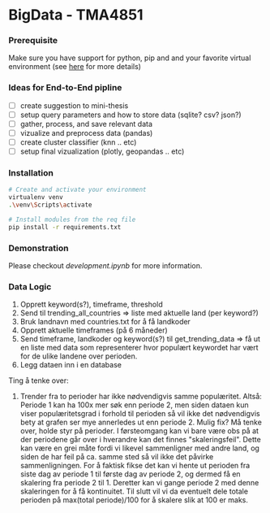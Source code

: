 # BigData - TMA4851


### Prerequisite
Make sure you have support for python, pip and and your favorite virtual environment (see [here](https://packaging.python.org/en/latest/guides/installing-using-pip-and-virtual-environments/) for more details)   

### Ideas for End-to-End pipline
- [ ] create suggestion to mini-thesis 
- [ ] setup query parameters and how to store data (sqlite? csv? json?)
- [ ] gather, process, and save relevant data
- [ ] vizualize and preprocess data (pandas)
- [ ] create cluster classifier (knn .. etc)
- [ ] setup final vizualization (plotly, geopandas .. etc)

### Installation
```bash
# Create and activate your environment
virtualenv venv
.\venv\Scripts\activate
```

```bash
# Install modules from the req file
pip install -r requirements.txt
```

### Demonstration
Please checkout *development.ipynb* for more information.

### Data Logic

1. Opprett keyword(s?), timeframe, threshold
2. Send til trending_all_countries => liste med aktuelle land (per keyword?)
3. Bruk landnavn med countries.txt for å få landkoder
5. Opprett aktuelle timeframes (på 6 måneder)
4. Send timeframe, landkoder og keyword(s?) til get_trending_data => få ut en liste med data som representerer hvor populært keywordet har vært for de ulike landene over perioden.
5. Legg dataen inn i en database

Ting å tenke over:
1. Trender fra to perioder har ikke nødvendigvis samme populæritet.
Altså: Periode 1 kan ha 100x mer søk enn periode 2, men siden dataen kun viser 
populæritetsgrad i forhold til perioden så vil ikke det nødvendigvis bety at grafen 
ser mye annerledes ut enn periode 2.
Mulig fix? Må tenke over, holde styr på perioder. I førsteomgang kan vi bare være
obs på at der periodene går over i hverandre kan det finnes "skaleringsfeil".
Dette kan være en grei måte fordi vi likevel sammenligner med andre land, og siden
de har feil på ca. samme sted så vil ikke det påvirke sammenligningen.
For å faktisk fikse det kan vi hente ut perioden fra siste dag av periode 1 til
første dag av periode 2, og dermed få en skalering fra periode 2 til 1.
Deretter kan vi gange periode 2 med denne skaleringen for å få kontinuitet.
Til slutt vil vi da eventuelt dele totale perioden på max(total periode)/100 for
å skalere slik at 100 er maks.
